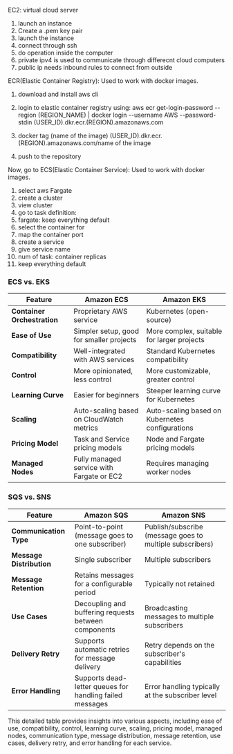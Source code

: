 EC2: virtual cloud server

1. launch an instance
2. Create a .pem key pair
3. launch the instance
4. connect through ssh
5. do operation inside the computer
6. private ipv4 is used to communicate through differecnt cloud computers
7. public ip needs inbound rules to connect from outside

ECR(Elastic Container Registry): Used to work with docker images.

1. download and install aws cli
2. login to elastic container registry using:
aws ecr get-login-password --region (REGION_NAME) | docker login --username AWS --password-stdin (USER_ID).dkr.ecr.(REGION).amazonaws.com

3. docker tag (name of the image) (USER_ID).dkr.ecr.(REGION).amazonaws.com/name of the image
4. push to the repository

Now,
go to ECS(Elastic Container Service): Used to work with docker images.

1. select aws Fargate
2. create a cluster
3. view cluster
4. go to task definition:
 1. fargate: keep everything  default
 2. select the container for
 3. map the container port
5. create a service
 1. give service name
 2. num of task: container replicas
 3. keep everything default

### ECS vs. EKS

| Feature                  | Amazon ECS                                   | Amazon EKS                                      |
|--------------------------|----------------------------------------------|--------------------------------------------------|
| **Container Orchestration**| Proprietary AWS service                    | Kubernetes (open-source)                        |
| **Ease of Use**           | Simpler setup, good for smaller projects     | More complex, suitable for larger projects      |
| **Compatibility**         | Well-integrated with AWS services             | Standard Kubernetes compatibility               |
| **Control**               | More opinionated, less control                | More customizable, greater control              |
| **Learning Curve**        | Easier for beginners                          | Steeper learning curve for Kubernetes           |
| **Scaling**               | Auto-scaling based on CloudWatch metrics      | Auto-scaling based on Kubernetes configurations |
| **Pricing Model**         | Task and Service pricing models               | Node and Fargate pricing models                  |
| **Managed Nodes**         | Fully managed service with Fargate or EC2     | Requires managing worker nodes                  |

### SQS vs. SNS

| Feature                 | Amazon SQS                                  | Amazon SNS                                      |
|-------------------------|---------------------------------------------|-------------------------------------------------|
| **Communication Type**   | Point-to-point (message goes to one subscriber) | Publish/subscribe (message goes to multiple subscribers) |
| **Message Distribution** | Single subscriber                           | Multiple subscribers                           |
| **Message Retention**    | Retains messages for a configurable period  | Typically not retained                          |
| **Use Cases**            | Decoupling and buffering requests between components | Broadcasting messages to multiple subscribers |
| **Delivery Retry**       | Supports automatic retries for message delivery | Retry depends on the subscriber's capabilities   |
| **Error Handling**       | Supports dead-letter queues for handling failed messages | Error handling typically at the subscriber level |

This detailed table provides insights into various aspects, including ease of use, compatibility, control, learning curve, scaling, pricing model, managed nodes, communication type, message distribution, message retention, use cases, delivery retry, and error handling for each service.
